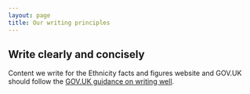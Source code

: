 ```yaml
---
layout: page
title: Our writing principles
---
```


## Write clearly and concisely

Content we write for the Ethnicity facts and figures website and GOV.UK should follow the [GOV.UK guidance on writing well](https://www.gov.uk/guidance/content-design/writing-for-gov-uk).

